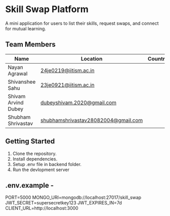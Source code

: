 # Skill Swap Platform

A mini application for users to list their skills, request swaps, and connect for mutual learning.


## Team Members

| Name                  | Location | Country |
|-----------------------|----------|---------|
| Nayan Agrawal         | 24je0219@iitism.ac.in
| Shivanshee Sahu       | 23je0921@iitism.ac.in
| Shivam Arvind Dubey   | dubeyshivam.2020@gmail.com
| Shubham Shrivastav    | shubhamshrivastav28082004@gmail.com

## Getting Started

1. Clone the repository.
2. Install dependencies.
3. Setup .env file in backend folder.
4. Run the devlopment server

## .env.example -

PORT=5000
MONGO_URI=mongodb://localhost:27017/skill_swap
JWT_SECRET=supersecretkey123
JWT_EXPIRES_IN=7d
CLIENT_URL=http://localhost:3000
